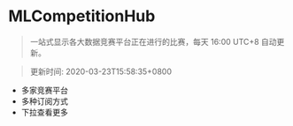 # MLCompetitionHub

> 一站式显示各大数据竞赛平台正在进行的比赛，每天 16:00 UTC+8 自动更新。
  
> 更新时间: 2020-03-23T15:58:35+0800 

* 多家竞赛平台
* 多种订阅方式
* 下拉查看更多